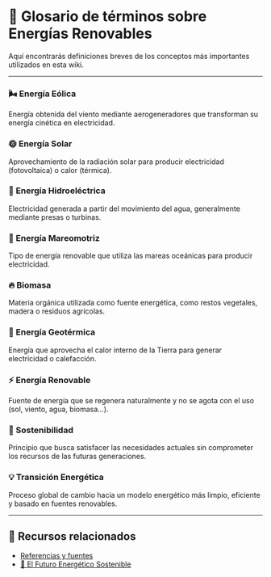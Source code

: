 # 📘 Glosario de términos sobre Energías Renovables

Aquí encontrarás definiciones breves de los conceptos más importantes utilizados en esta wiki.

---

### 🌬️ Energía Eólica  
Energía obtenida del viento mediante aerogeneradores que transforman su energía cinética en electricidad.

### 🌞 Energía Solar  
Aprovechamiento de la radiación solar para producir electricidad (fotovoltaica) o calor (térmica).

### 🌊 Energía Hidroeléctrica  
Electricidad generada a partir del movimiento del agua, generalmente mediante presas o turbinas.

### 🌊 Energía Mareomotriz  
Tipo de energía renovable que utiliza las mareas oceánicas para producir electricidad.

### 🔥 Biomasa  
Materia orgánica utilizada como fuente energética, como restos vegetales, madera o residuos agrícolas.

### 🌋 Energía Geotérmica  
Energía que aprovecha el calor interno de la Tierra para generar electricidad o calefacción.

### ⚡ Energía Renovable  
Fuente de energía que se regenera naturalmente y no se agota con el uso (sol, viento, agua, biomasa…).

### 🌱 Sostenibilidad  
Principio que busca satisfacer las necesidades actuales sin comprometer los recursos de las futuras generaciones.

### 💡 Transición Energética  
Proceso global de cambio hacia un modelo energético más limpio, eficiente y basado en fuentes renovables.

---

## 🔗 Recursos relacionados
- [Referencias y fuentes](./referencias.md)
- [🏡 El Futuro Energético Sostenible](./articulo-5.md)
